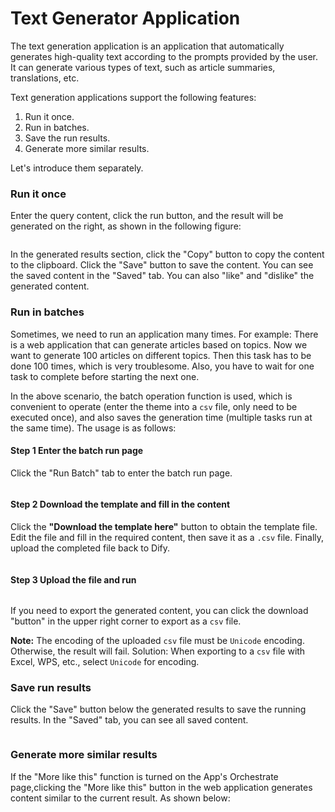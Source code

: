 # Text Generator Application

The text generation application is an application that automatically generates high-quality text according to the prompts provided by the user. It can generate various types of text, such as article summaries, translations, etc.

Text generation applications support the following features:

1. Run it once.
2. Run in batches.
3. Save the run results.
4. Generate more similar results.

Let's introduce them separately.

### Run it once

Enter the query content, click the run button, and the result will be generated on the right, as shown in the following figure:

<figure><img src="https://assets-docs.dify.ai//img/en/launch-your-webapp-quickly/200353b18e7fddb7b7eedaf1d349021c.webp" alt=""><figcaption></figcaption></figure>

In the generated results section, click the "Copy" button to copy the content to the clipboard. Click the "Save" button to save the content. You can see the saved content in the "Saved" tab. You can also "like" and "dislike" the generated content.

### Run in batches

Sometimes, we need to run an application many times. For example: There is a web application that can generate articles based on topics. Now we want to generate 100 articles on different topics. Then this task has to be done 100 times, which is very troublesome. Also, you have to wait for one task to complete before starting the next one.

In the above scenario, the batch operation function is used, which is convenient to operate (enter the theme into a `csv` file, only need to be executed once), and also saves the generation time (multiple tasks run at the same time). The usage is as follows:

#### Step 1 Enter the batch run page

Click the "Run Batch" tab to enter the batch run page.

<figure><img src="https://assets-docs.dify.ai//img/en/launch-your-webapp-quickly/dc8166acc55edeeac96e8974ff662683.webp" alt=""><figcaption></figcaption></figure>

#### Step 2 Download the template and fill in the content

Click the **"Download the template here"** button to obtain the template file. Edit the file and fill in the required content, then save it as a `.csv` file. Finally, upload the completed file back to Dify.

<figure><img src="https://assets-docs.dify.ai//img/en/launch-your-webapp-quickly/2dbbfc6fcef4e882d9bdec1de0047005.webp" alt=""><figcaption></figcaption></figure>

#### Step 3 Upload the file and run

<figure><img src="https://assets-docs.dify.ai//img/en/launch-your-webapp-quickly/eda3652b5b9f2f7fda047f44cc551a23.webp" alt=""><figcaption></figcaption></figure>

If you need to export the generated content, you can click the download "button" in the upper right corner to export as a `csv` file.

**Note:** The encoding of the uploaded `csv` file must be `Unicode` encoding. Otherwise, the result will fail. Solution: When exporting to a `csv` file with Excel, WPS, etc., select `Unicode` for encoding.

### Save run results

Click the "Save" button below the generated results to save the running results. In the "Saved" tab, you can see all saved content.

<figure><img src="https://assets-docs.dify.ai//img/en/launch-your-webapp-quickly/c6ba431cb12c09288ff05c6b9d67d233.webp" alt=""><figcaption></figcaption></figure>

### Generate more similar results

If the "More like this" function is turned on the App's Orchestrate page,clicking the "More like this" button in the web application generates content similar to the current result. As shown below:

<figure><img src="https://assets-docs.dify.ai//img/en/launch-your-webapp-quickly/bbae9c215d972d72c7cff9fe389c4f7b.webp" alt=""><figcaption></figcaption></figure>
